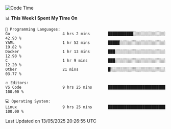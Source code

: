 
<!--START_SECTION:waka-->
![Code Time](http://img.shields.io/badge/Code%20Time-757%20hrs%2034%20mins-blue)

📊 **This Week I Spent My Time On** 

```text
💬 Programming Languages: 
Go                       4 hrs 2 mins        ███████████░░░░░░░░░░░░░░   42.93 % 
YAML                     1 hr 52 mins        █████░░░░░░░░░░░░░░░░░░░░   19.82 % 
Docker                   1 hr 13 mins        ███░░░░░░░░░░░░░░░░░░░░░░   12.98 % 
C                        1 hr 9 mins         ███░░░░░░░░░░░░░░░░░░░░░░   12.20 % 
Other                    21 mins             █░░░░░░░░░░░░░░░░░░░░░░░░   03.77 % 

🔥 Editors: 
VS Code                  9 hrs 25 mins       █████████████████████████   100.00 % 

💻 Operating System: 
Linux                    9 hrs 25 mins       █████████████████████████   100.00 % 
```


 Last Updated on 13/05/2025 20:26:55 UTC
<!--END_SECTION:waka-->
